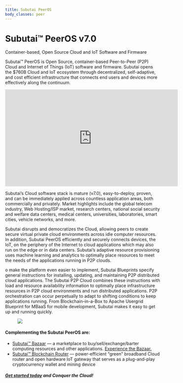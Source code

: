 ```yaml
---
title: Subutai PeerOS
body_classes: peer
---
```


<div class="banner" markdown="1">

<h1>Subutai™ PeerOS v7.0</h1>
<p>Container-based, Open Source Cloud and IoT Software and Firmware</p>
<div class="arrowDown">
<a href="#"><i class="fas fa-chevron-down"></i></a>
</div>

</div>

<div class="container">
    <div class="halfCol">
        <p>Subutai™ PeerOS is Open Source, container-based Peer-to-Peer (P2P) Cloud and Internet of Things (IoT) software and firmware. Subutai opens the $760B Cloud and IoT ecosystem through decentralized, self-adaptive, and cost efficient infrastructure that connects end users and devices more effectively along the continuum.</p>
    </div>
    <div class="halfCol videoWrap">
        <iframe width="560" height="315" src="https://www.youtube.com/embed/LoL78YR178U?rel=0" frameborder="0" allow="autoplay; encrypted-media" allowfullscreen></iframe>
    </div>
</div>
<div class="container">
    <div class="textBlock">
        <p>Subutai’s Cloud software stack is mature (v7.0), easy-to-deploy, proven, and can be immediately applied across countless application areas, both commercially and privately. Market highlights include the global telecom industry, Web Hosting/ISP market, research centers, national social security and welfare data centers, medical centers, universities, laboratories, smart cities, vehicle networks, and more.</p>
        <p>Subutai disrupts and democratizes the Cloud, allowing peers to create secure virtual private cloud environments across idle computer resources. In addition, Subutai PeerOS efficiently and securely connects devices, the IoT, on the periphery of the Internet to cloud applications which may also run on the edge or in data centers. Subutai’s adaptive resource provisioning uses machine learning and analytics to optimally place resources to meet the needs of the applications running in P2P clouds.</p>
        <p>o make the platform even easier to implement, Subutai Blueprints specify general instructions for installing, updating, and maintaining P2P distributed cloud applications. The Subutai P2P Cloud combines these instructions with load and resource availability information to optimally place infrastructure resources in P2P cloud environments and run distributed applications. P2P orchestration can occur perpetually to adapt to shifting conditions to keep applications running. From Blockchain-in-a-Box to Apache Usergrid Blueprint for MBaaS for mobile development, Subutai makes it easy to get up and running quickly.</p>
    </div>
</div>
<div class="container">
    <figure class="fullImg">
        <img src="../images/peeros-02.jpg">
    </figure>
</div>
<div class="smallContainer">
    <div class="topicWrap">
        <h4>Complementing the Subutai PeerOS are:</h4>
        <ul>
            <li><a href="/subutai/website/products/subutai-bazaar">Subutai™ Bazaar</a> — a marketplace to buy/sell/exchange/barter computing resources and other applications. <a href="https://bazaar.subutai.io" target="_blank">Experience the Bazaar.</a></li>
            <li><a href="/subutai/website/products/subutai-router">Subutai™ Blockchain Router</a> — power-efficient “green” broadband Cloud router and open hardware IoT gateway that serves as a plug-and-play cryptocurrency wallet and mining device</li>
        </ul>
    </div>
    <h5><a href="/subutai/website/getting-started">Get started today</a> and Conquer the Cloud!</h5>
</div>